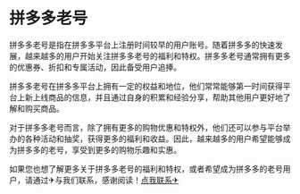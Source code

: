 # 拼多多老号

拼多多老号是指在拼多多平台上注册时间较早的用户账号。随着拼多多的快速发展，越来越多的用户开始关注拼多多老号的福利和特权。拼多多老号通常拥有更多的优惠券、折扣和专属活动，因此备受用户追捧。

拼多多老号在拼多多平台上拥有一定的权益和地位，他们常常能够第一时间获得平台上新上线商品的信息，并且通过自身的积累和经验分享，帮助其他用户更好地了解和购买商品。

对于拼多多老号而言，除了拥有更多的购物优惠和特权外，他们还可以参与平台举办的各种活动和抽奖，获得更多的福利和收益。因此，越来越多的用户希望能够成为拼多多的老号，享受到更多的购物乐趣和实惠。

如果您也想了解更多关于拼多多老号的福利和特权，或者希望成为拼多多的老号用户，请通过✈与我们联系，感谢阅读！[点我联系✈](https://us.k02.cc)